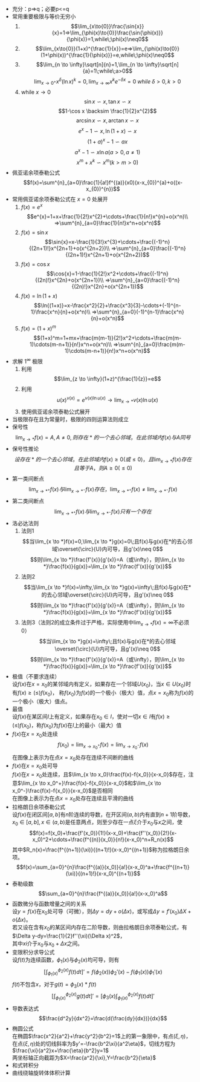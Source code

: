 [KaText]:https://katex.org/docs/supported.html
- 充分：p=>q；必要p<=q
- 常用重要极限与等价无穷小
    1. $$\lim_{x\to{0}}\frac{\sin{x}}{x}=1=>\lim_{\phi(x)\to{0}}\frac{\sin{\phi(x)}}{\phi(x)}=1,while\;\phi(x)\neq0$$
    2. $$\lim_{x\to{0}}(1+x)^{\frac{1}{x}}=e=>\lim_{\phi(x)\to{0}}(1+\phi(x))^{\frac{1}{\phi(x)}}=e,while\;\phi(x)\neq0$$
    3. $$\lim_{n \to \infty}\sqrt[n]{n}=1,\lim_{n \to \infty}\sqrt[n]{a}=1\;while\;a>0$$
    $$\lim_{x \to 0^{+}}x^{\delta}(\ln x)^{k}=0,\lim_{x \to \infty}x^{k}e^{-\delta x}=0\;while\;\delta >0,k>0$$
    4. while $x\to 0$
    $$\sin x \backsim x,\tan x \backsim x$$
    $$1-\cos x \backsim \frac{1}{2}x^{2}$$
    $${\arcsin}x{\backsim}x,{\arctan}x{\backsim}x$$
    $$e^{x}-1 \backsim x,\ln(1+x) \backsim x$$
    $$(1+a)^{x}-1{\backsim}ax$$
    $$a^{x}-1{\backsim}x{\ln}a(a>0,a\neq1)$$
    $$x^{m}+x^{k}{\backsim}x^{m}(k>m>0)$$
- 佩亚诺余项泰勒公式
$$f(x)=\sum^{n}_{a=0}\frac{1}{a!}f^{(a)}(x0)(x-x_{0})^{a}+o((x-x_{0})^{n})$$
- 常用佩亚诺余项泰勒公式在 $x=0$ 处展开
    1. $f(x)=e^x$
    $$e^{x}=1+x+\frac{1}{2!}x^{2}+\cdots+\frac{1}{n!}x^{n}+o(x^n)\\
    =>\sum^{n}_{a=0}\frac{1}{n!}x^n+o(x^n)$$
    2. $f(x)=\sin{x}$
    $$\sin{x}=x-\frac{1}{3!}x^{3}+\cdots+\frac{(-1)^n}{(2n+1)!}x^{2n+1}+o(x^{2n+2})\\
    =>\sum^{n}_{a=0}\frac{(-1)^n}{(2n+1)!}x^{2n+1}+o(x^{2n+2})$$
    3. $f(x)=\cos{x}$
    $$\cos{x}=1-\frac{1}{2!}x^2+\cdots+\frac{(-1)^n}{(2n)!}x^{2n}+o(x^{2n+1})\\
    =>\sum^{n}_{a=0}\frac{(-1)^n}{(2n)!}x^{2n}+o(x^{2n+1})$$
    4. $f(x)=\ln{(1+x)}$
    $$\ln{(1+x)}=x-\frac{x^2}{2}+\frac{x^3}{3}-\cdots+(-1)^{n-1}\frac{x^n}{n}+o(x^n)\\
    =>\sum^{n}_{a=0}(-1)^{n-1}\frac{x^n}{n}+o(x^n)$$
    5. $f(x)=(1+x)^m$
    $$(1+x)^m=1+mx+\frac{m(m-1)}{2!}x^2+\cdots+\frac{m(m-1)\cdots(m-n+1)}{n!}x^n+o(x^n)\\
    =>\sum^{n}_{a=0}\frac{m(m-1)\cdots(m-n+1)}{n!}x^n+o(x^n)$$
- 求解 $1^{\infty}$ 极限
    1. 利用 $$\lim_{z \to \infty}(1+z)^{\frac{1}{z}}=e$$
    2. 利用 $$u(x)^{v(x)}=e^{v(x)\ln{u(x)}}\to\lim_{x \to *}v(x)\ln{u(x)}$$ 
    3. 使用佩亚诺余项泰勒公式展开
- 当极限存在且为常量时，极限的四则运算法则成立
- 保号性
    $$\lim_{x \to *}f(x)=A,A \neq 0,则存在*的一个去心邻域，在此邻域内f(x)与A同号$$
- 保号性推论
    $$设存在*的一个去心邻域，在此邻域内f(x) \ge 0(或\le 0)，且\lim_{x \to *}f(x)存在且等于A，则A \ge 0(\le 0)$$
- 第一类间断点
    $$\lim_{x \to *^{+}}f(x)与\lim_{x \to *^{-}}f(x)存在，\lim_{x \to *^{+}}f(x)\neq\lim_{x \to *^{-}}f(x)$$
- 第二类间断点
    $$\lim_{x \to *^{+}}f(x)与\lim_{x \to *^{-}}f(x)只有一个存在$$
- 洛必达法则
    1. 法则1
        $$当\lim_{x \to *}f(x)=0,\lim_{x \to *}g(x)=0\;且f(x)与g(x)在*的去心邻域\overset{\circ}{U}内可导，且g'(x)\neq 0$$
        $$则\lim_{x \to *}\frac{f'(x)}{g'(x)}=A（或\infty），则\lim_{x \to *}\frac{f(x)}{g(x)}=\lim_{x \to *}\frac{f'(x)}{g'(x)}$$
    2. 法则2
        $$当\lim_{x \to *}f(x)=\infty,\lim_{x \to *}g(x)=\infty\;且f(x)与g(x)在*的去心邻域\overset{\circ}{U}内可导，且g'(x)\neq 0$$
        $$则\lim_{x \to *}\frac{f'(x)}{g'(x)}=A（或\infty），则\lim_{x \to *}\frac{f(x)}{g(x)}=\lim_{x \to *}\frac{f'(x)}{g'(x)}$$
    3. 法则3（法则2的成立条件过于严格，实际使用中$\lim_{x \to *}f(x)=\infty$不必须0）
        $$当\lim_{x \to *}g(x)=\infty\;且f(x)与g(x)在*的去心邻域\overset{\circ}{U}内可导，且g'(x)\neq 0$$
        $$则\lim_{x \to *}\frac{f'(x)}{g'(x)}=A（或\infty），则\lim_{x \to *}\frac{f(x)}{g(x)}=\lim_{x \to *}\frac{f'(x)}{g'(x)}$$
- 极值（不要求连续）  
    设$f(x)$在$x=x_0$的某邻域内有定义，如果存在一个邻域$U(x_0)$，当$x \in U(x_0)$时有$f(x)\ge(\le)f(x_0)$，
    称$f(x_0)$为$f(x)$的一个极小（极大）值，点$x=x_0$称为$f(x)$的一个极小（极大）值点。
- 最值  
    设$f(x)$在某区间$I$上有定义，如果存在$x_0\in I$，使对一切$x \in I$有$f(x)\ge(\le)f(x_0)$，称$f(x_0)$为$f(x)$在$I$上的最小（最大）值
- $f(x)$在$x=x_0$处连续  
    $$f(x_0)=\lim_{x \to x_0^+}f(x)=\lim_{x \to x_0^-}f(x)$$
    在图像上表示为在点$x=x_0$处存在连续不间断的曲线
- $f(x)$在$x=x_0$处可导  
    $f(x)$在$x=x_0$处连续，且$\lim_{x \to x_0}\frac{f(x)-f{x_0}}{x-x_0}$存在，注意$\lim_{x \to x_0^+}\frac{f(x)-f{x_0}}{x-x_0}$和$\lim_{x \to x_0^-}\frac{f(x)-f{x_0}}{x-x_0}$是否相同  
    在图像上表示为在点$x=x_0$处存在连续且平滑的曲线
- 拉格朗日余项泰勒公式  
    设$f(x)$在闭区间$[a,b]$有$n$阶连续的导数，在开区间$(a,b)$内有直到$n+1$阶导数，$x_0\in [a,b],x\in (a,b)$是任意两点，则至少存在一点$\xi$介于$x_0$与$x$之间，使$$f(x)=f(x_0)+\frac{f'(x_0)}{1!}(x-x_0)+\frac{f''(x_0)}{2!}(x-x_0)^2+\cdots+\frac{f^{(n)}(x_0)}{n!}(x-x_0)^n+R_n(x)$$其中$R_n(x)=\frac{f^{(n+1)}(\xi)}{(n+1)!}(x-x_0)^{(n+1)}$称为拉格朗日余项。  
    $$f(x)=\sum_{a=0}^{n}\frac{f^{(a)}(x_0)}{a!}(x-x_0)^a+\frac{f^{(n+1)}(\xi)}{(n+1)!}(x-x_0)^{(n+1)}$$
- 泰勒级数
    $$\sum_{a=0}^{n}\frac{f^{(a)}(x_0)}{a!}(x-x_0)^a$$
- 函数微分与函数增量之间的关系  
    设$y=f(x)$在$x_0$处可导（可微），则$\Delta y=dy+o(\Delta x)$，或写成$\Delta y=f'(x_0)\Delta X+o(\Delta x)$。  
    若又设在含有$x_0$的某区间内存在二阶导数，则由拉格朗日余项泰勒公式，有$\Delta y-dy=\frac{1}{2}f''(\xi)(\Delta x)^2$，  
    其中$xi$介于$x_0$与$x_0+\Delta x$之间。
- 变限积分求导公式  
    设$f(t)$为连续函数，$\phi_1(x)$与$\phi_2(x)$均可导，则有
    $$\left[\int_{\phi_1(x)}^{\phi_2(x)}f(t)dt\right]'=f(\phi_2(x))\phi_2'(x)-f(\phi_1(x))\phi_1'(x)$$
    $f(t)$不包含$x$，对于$g(t)=\phi_3(x)*f(t)$
    $$\left[\int_{\phi_1(x)}^{\phi_2(x)}g(t)dt\right]'=\left[\phi_3(x)\int_{\phi_1(x)}^{\phi_2(x)}f(t)dt\right]'$$
- 导数表达式
    $$\frac{d^2y}{dx^2}=\frac{d(\frac{dy}{dx})}{dx}$$
- 椭圆公式  
    在椭圆$\frac{x^2}{a^2}+\frac{y^2}{b^2}=1$上的第一象限中，有点$(\xi,\eta)$，  
    在点$(\xi,\eta)$处的切线斜率为$y'=-\frac{b^2\xi}{a^2\eta}$，切线方程为$\frac{\xi}{a^2}x+\frac{\eta}{b^2}y=1$  
    两坐标轴正向截距为$X=\frac{a^2}{\xi},Y=\frac{b^2}{\eta}$
- 和式转积分
- 曲线绕轴旋转体体积计算